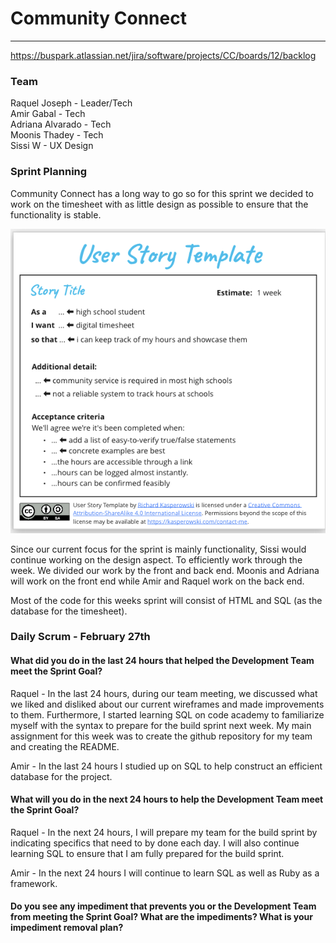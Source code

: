 # Community Connect
---
https://buspark.atlassian.net/jira/software/projects/CC/boards/12/backlog

### Team
Raquel Joseph - Leader/Tech\
Amir Gabal - Tech\
Adriana Alvarado - Tech\
Moonis Thadey - Tech\
Sissi W - UX Design

### Sprint Planning
Community Connect has a long way to go so for this sprint we decided to work on the timesheet with as little design as possible to ensure that the functionality is stable.

![Student User Story](img/student_user_story.png)

Since our current focus for the sprint is mainly functionality, Sissi would continue working on the design aspect. To efficiently work through the week. We divided our work by the front and back end. Moonis and Adriana will work on the front end while Amir and Raquel work on the back end.

Most of the code for this weeks sprint will consist of HTML and SQL (as the database for the timesheet).

### Daily Scrum - February 27th
#### What did you do in the last 24 hours that helped the Development Team meet the Sprint Goal?

Raquel - In the last 24 hours, during our team meeting, we discussed what we liked and disliked about our current wireframes and made improvements to them. Furthermore, I started learning SQL on code academy to familiarize myself with the syntax to prepare for the build sprint next week. My main assignment for this week was to create the github repository for my team and creating the README.

Amir - In the last 24 hours I studied up on SQL to help construct an efficient database for the project.

#### What will you do in the next 24 hours to help the Development Team meet the Sprint Goal?

Raquel - In the next 24 hours, I will prepare my team for the build sprint by indicating specifics that need to by done each day. I will also continue learning SQL to ensure that I am fully prepared for the build sprint.

Amir - In the next 24 hours I will continue to learn SQL as well as Ruby as a framework.

#### Do you see any impediment that prevents you or the Development Team from meeting the Sprint Goal? What are the impediments? What is your impediment removal plan?
